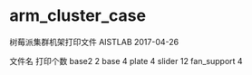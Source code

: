 # arm_cluster_case

树莓派集群机架打印文件
AISTLAB 2017-04-26

文件名 		打印个数
base2		2
base 		4
plate 		4
slider		12
fan_support	4